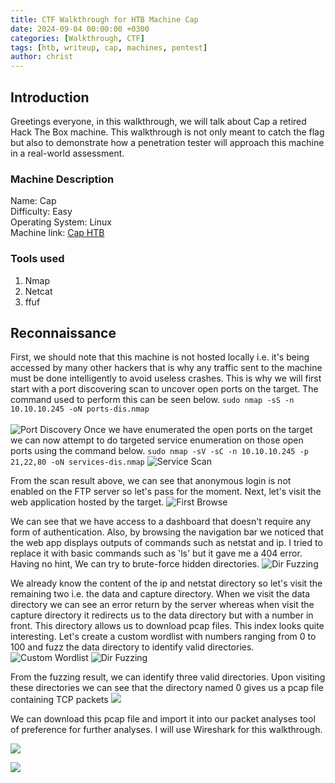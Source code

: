 ```yaml
---
title: CTF Walkthrough for HTB Machine Cap
date: 2024-09-04 00:00:00 +0300
categories: [Walkthrough, CTF]
tags: [htb, writeup, cap, machines, pentest]   
author: christ
---
```


## Introduction
Greetings everyone, in this walkthrough, we will talk about Cap a retired Hack The Box machine. This walkthrough is not only meant to catch the flag but also to demonstrate how a penetration tester will approach this machine in a real-world assessment.
### Machine Description
Name: Cap<br>
Difficulty: Easy<br>
Operating System: Linux<br>
Machine link: [Cap HTB](https://app.hackthebox.com/machines/Cap)<br>
### Tools used
1) Nmap<br>
2) Netcat<br>
3) ffuf

## Reconnaissance
First, we should note that this machine is not hosted locally i.e. it's being accessed by many other hackers that is why any traffic sent to the machine must be done intelligently to avoid useless crashes. This is why we will first start with a port discovering scan to uncover open ports on the target. The command used to perform this can be seen below.
``` sudo nmap -sS -n 10.10.10.245 -oN ports-dis.nmap ```<br><br>
![Port Discovery](/assets/img/posts/walthrough/vulnhub/2024-09-04-cap-htb/ports-dis.png)
Once we have enumerated the open ports on the target we can now attempt to do targeted service enumeration on those open ports using the command below.
```sudo nmap -sV -sC -n 10.10.10.245 -p 21,22,80 -oN services-dis.nmap```
![Service Scan](/assets/img/posts/walthrough/vulnhub/2024-09-04-cap-htb/services-dis.png)

From the scan result above, we can see that anonymous login is not enabled on the FTP server so let's pass for the moment. Next, let's visit the web application hosted by the target.
![First Browse](/assets/img/posts/walthrough/vulnhub/2024-09-04-cap-htb/first-browse.png)

We can see that we have access to a dashboard that doesn't require any form of authentication. Also, by browsing the navigation bar we noticed that the web app displays outputs of commands such as netstat and ip. I tried to replace it with basic commands such as 'ls' but it gave me a 404 error. Having no hint, We can try to brute-force hidden directories.
![Dir Fuzzing](/assets/img/posts/walthrough/vulnhub/2024-09-04-cap-htb/dir-bruteforce.png)

We already know the content of the ip and netstat directory so let's visit the remaining two i.e. the data and capture directory. When we visit the data directory we can see an error return by the server whereas when visit the capture directory it redirects us to the data directory but with a number in front. This directory allows us to download pcap files. This index looks quite interesting. Let's create a custom wordlist with numbers ranging from 0 to 100 and fuzz the data directory to identify valid directories.
![Custom Wordlist](/assets/img/posts/walthrough/vulnhub/2024-09-04-cap-htb/data-list-create.png)
![Dir Fuzzing](/assets/img/posts/walthrough/vulnhub/2024-09-04-cap-htb/data-dir-fuzzing.png)

From the fuzzing result, we can identify three valid directories. Upon visiting these directories we can see that the directory named 0 gives us a pcap file containing TCP packets
![](/assets/img/posts/walthrough/vulnhub/2024-09-04-cap-htb/directory-0.png)

We can download this pcap file and import it into our packet analyses tool of preference for further analyses. I will use Wireshark for this walkthrough.

![](/assets/img/posts/walthrough/vulnhub/2024-09-04-cap-htb/)

![](/assets/img/posts/walthrough/vulnhub/2024-09-04-cap-htb/)
